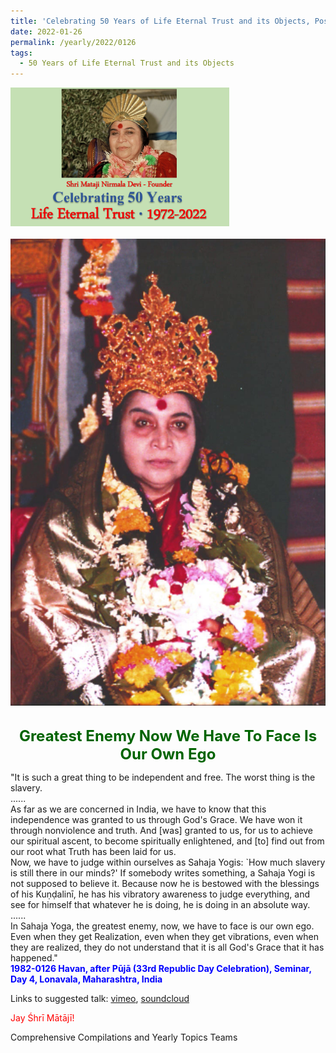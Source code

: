 ```yaml
---
title: 'Celebrating 50 Years of Life Eternal Trust and its Objects, Post 4 on 73rd Republic Day of India'
date: 2022-01-26
permalink: /yearly/2022/0126
tags:
  - 50 Years of Life Eternal Trust and its Objects
---
```


<div style="text-align: left"><img src="/images/Celebrating50YearsLET.png" width="350" /></div><br>

<div style="text-align: center"><img src="/images/image885_Usha_Peter_Brownscombe_Collection.png" /></div>

<br>
<p style="color:DarkGreen; text-align:center">
<font size="+2"><b>Greatest Enemy Now We Have To Face Is Our Own Ego</b><br></font>
</p>

<p>
"It is such a great thing to be independent and free. The worst thing is the slavery.<br>
......<br>
As far as we are concerned in India, we have to know that this independence was granted to us through God's Grace. We have won it through nonviolence and truth. And [was] granted to us, for us to achieve our spiritual ascent, to become spiritually enlightened, and [to] find out from our root what Truth has been laid for us.<br>
Now, we have to judge within ourselves as Sahaja Yogis: `How much slavery is still there in our minds?' If somebody writes something, a Sahaja Yogi is not supposed to believe it. Because now he is bestowed with the blessings of his Kuṇḍalinī, he has his vibratory awareness to judge everything, and see for himself that whatever he is doing, he is doing in an absolute way.<br>
......<br>
In Sahaja Yoga, the greatest enemy, now, we have to face is our own ego.<br>
Even when they get Realization, even when they get vibrations, even when they are realized, they do not understand that it is all God's Grace that it has happened."<br>
<font color="blue"><b>1982-0126 Havan, after Pūjā (33rd Republic Day Celebration), Seminar, Day 4, Lonavala, Maharashtra, India</b></font><br>
</p>

Links to suggested talk: <a href="https://vimeo.com/365219829"> vimeo</a>, <a href="https://soundcloud.com/nirmala-vidya-portal/sets/1982-0126-puja-on-the-republic"> soundcloud</a><br>

<p style="color:red;">Jay Śhrī Mātājī!<br></p>

Comprehensive Compilations and Yearly Topics Teams